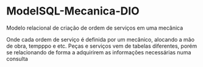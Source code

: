 # ModelSQL-Mecanica-DIO
Modelo relacional de criação de ordem de serviços em uma mecânica

Onde cada ordem de serviço é definida por um mecânico, alocando a mão de obra, tempppo e etc. Peças e serviços vem de tabelas diferentes, porém se relacionando de forma a adquirirem as informações necessárias numa consulta
